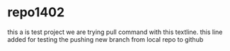 # repo1402
this a is test project
we are trying pull command with this textline.
this line added for testing the pushing new branch from local repo to github
